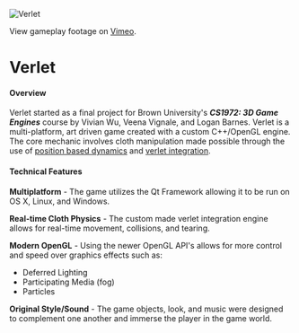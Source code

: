 ![Verlet](res/images/SneakySlushyArctichare.gif)

View gameplay footage on <a href="https://vimeo.com/127674223" target="_blank">Vimeo</a>.

# Verlet

#### Overview

Verlet started as a final project for Brown University's ***CS1972: 3D Game Engines*** course by Vivian Wu, Veena Vignale, and Logan Barnes. Verlet is a multi-platform, art driven game created with a custom C++/OpenGL engine. The core mechanic involves cloth manipulation made possible through the use of [position based dynamics](http://matthias-mueller-fischer.ch/publications/posBasedDyn.pdf) and [verlet integration](https://en.wikipedia.org/wiki/Verlet_integration).

#### Technical Features
**Multiplatform** - The game utilizes the Qt Framework allowing it to be run on OS X, Linux, and Windows.

**Real-time Cloth Physics** - The custom made verlet integration engine allows for real-time movement, collisions, and tearing.

**Modern OpenGL** - Using the newer OpenGL API's allows for more control and speed over graphics effects such as:
 - Deferred Lighting
 - Participating Media (fog)
 - Particles

**Original Style/Sound** - The game objects, look, and music were designed to complement one another and immerse the player in the game world.

